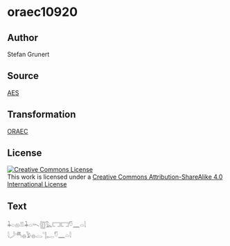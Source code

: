 # oraec10920

## Author

Stefan Grunert

## Source

[AES](https://github.com/simondschweitzer/aes)

## Transformation

[ORAEC](https://oraec.github.io/)

## License

<a rel="license" href="http://creativecommons.org/licenses/by-sa/4.0/"><img alt="Creative Commons License" style="border-width:0" src="https://i.creativecommons.org/l/by-sa/4.0/88x31.png" /></a><br />This work is licensed under a <a rel="license" href="http://creativecommons.org/licenses/by-sa/4.0/">Creative Commons Attribution-ShareAlike 4.0 International License</a>

## Text

𓇓𓏏𓁶𓌨𓇓𓏏𓌎𓐪𓊅𓅓𓉐𓉐𓎸𓈖𓏏𓇋<br>
𓇋𓌳𓄪𓐍𓅱𓐍𓂋𓊹𓉻𓎸𓈖𓏏𓇋<br>
